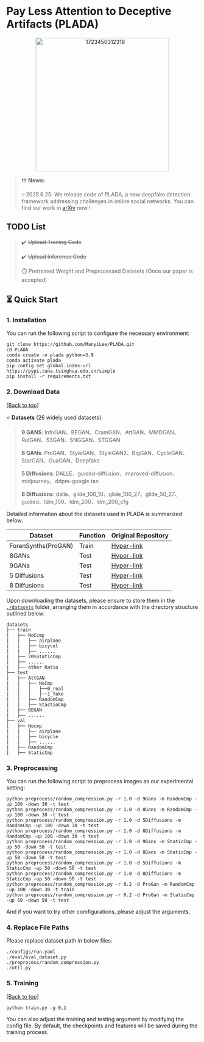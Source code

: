 # Pay Less Attention to Deceptive Artifacts (PLADA)
<div align=center>
<img width="350" alt="1723450312316" src="https://github.com/user-attachments/assets/83839e33-37a3-4cd0-a6cc-dc524e2cb5a7">  
</div>

>  ❗️❗️❗️ **News:**
> 
> ✨2025.6.25: We release code of PLADA, a new deepfake detection framework addressing challenges in online social networks. You can find our work in [arXiv](aaaa) now !

## TODO List
> ✔️ ~~Upload Traning Code~~
> 
> ✔️ ~~Upload Inference Code~~
> 
> ⏱️ Pretrained Weight and Preprocessed Datasets (Once our paper is accepted)

## ⏳ Quick Start

### 1. Installation
You can run the following script to configure the necessary environment:

```
git clone https://github.com/ManyiLee/PLADA.git
cd PLADA
conda create -n plada python=3.9
conda activate plada
pip config set global.index-url https://pypi.tuna.tsinghua.edu.cn/simple
pip install -r requirements.txt
```

### 2. Download Data

<a href="#top">[Back to top]</a>

⭐️ **Datasets** (26 widely used datasets):
> **9 GANS**: InfoGAN、BEGAN、CramGAN、AttGAN、MMDGAN、RelGAN、S3GAN、SNGGAN、STGGAN
>
> **8 GANs**: ProGAN、StyleGAN、StyleGAN2、BigGAN、CycleGAN、StarGAN、GuaGAN、Deepfake
>
> **5 Diffusions**: DALLE、guided-diffusion、improved-diffusion、midjourney、ddpm-google tan
>
> **8 Diffusions**: dalle、glide_100_10、glide_100_27、glide_50_27、guided、ldm_100、ldm_200、ldm_200_cfg

Detailed information about the datasets used in PLADA is summarized below:

| Dataset | Function | Original Repository |
| --- | --- | --- |
| ForenSynths(ProGAN) | Train | [Hyper-link](https://github.com/PeterWang512/CNNDetection) |
| 8GANs | Test | [Hyper-link](https://github.com/PeterWang512/CNNDetection) |
| 9GANs | Test | [Hyper-link](https://github.com/chuangchuangtan/GANGen-Detection) |
| 5 Diffusions | Test | [Hyper-link](https://github.com/chuangchuangtan/NPR-DeepfakeDetection) |
| 8 Diffusions | Test | [Hyper-link](https://github.com/Yuheng-Li/UniversalFakeDetect) |


Upon downloading the datasets, please ensure to store them in the [`./datasets`](./datasets/) folder, arranging them in accordance with the directory structure outlined below:

```
datasets
├── train
|   ├── NoCcmp
|   |   ├── airplane
|   |   ├── bicycel
|   |   ├── ......
|   ├── 20%StaticCmp
|   ├── ......
|   ├── other Ratio
├── test
|   ├── AttGAN
|   |   ├── NoCmp
|   │   │   ├──0_real
|   │   │   ├──1_fake
|   |   ├── RandomCmp
|   |   ├── StactioCmp
|   ├── BEGAN
|   ├── ......
├── val
|   ├── Nocmp
|   |   ├── airplane
|   |   ├── bicycle
|   |   ├── ......
|   ├── RandomCmp
|   ├── StaticCmp
```

### 3. Preprocessing
You can run the following script to preprocess images as our experimental setting:

```
python preprocess/random_compression.py -r 1.0 -d 9Gans -m RandomCmp -up 100 -down 30 -t test
python preprocess/random_compression.py -r 1.0 -d 8Gans -m RandomCmp -up 100 -down 30 -t test
python preprocess/random_compression.py -r 1.0 -d 5Diffusions -m RandomCmp -up 100 -down 30 -t test
python preprocess/random_compression.py -r 1.0 -d 8Diffusions -m RandomCmp -up 100 -down 30 -t test
python preprocess/random_compression.py -r 1.0 -d 9Gans -m StaticCmp -up 50 -down 50 -t test
python preprocess/random_compression.py -r 1.0 -d 8Gans -m StaticCmp -up 50 -down 50 -t test
python preprocess/random_compression.py -r 1.0 -d 5Diffusions -m StaticCmp -up 50 -down 50 -t test
python preprocess/random_compression.py -r 1.0 -d 8Diffusions -m StaticCmp -up 50 -down 50 -t test
python preprocess/random_compression.py -r 0.2 -d ProGan -m RandomCmp -up 100 -down 30 -t train
python preprocess/random_compression.py -r 0.2 -d ProGan -m StaticCmp -up 50 -down 50 -t test
```
And if you want to try other comfigurations, please adjust the arguments.

### 4. Replace File Paths

Please replace dataset path in below files:
```
./configs/run.yaml
./eval/eval_dataset.py
./preprocess/random_compression.py
./util.py
```

### 5. Training

<a href="#top">[Back to top]</a>

```
python train.py -g 0,1
```

You can also adjust the training and testing argument by modifying the config file. By default, the checkpoints and features will be saved during the training process.
